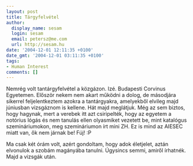 ```yaml
---
layout: post
title: Tárgyfelvétel
author:
  display_name: sesam
  login: sesam
  email: petersz@me.com
  url: http://sesam.hu
date: '2004-12-01 12:11:35 +0100'
date_gmt: '2004-12-01 03:11:35 +0100'
tags:
- Human Interest
comments: []
---
```


Nemrég volt tantárgyfelvétel a közgázon. Izé. Budapesti Corvinus Egyetemen. Először nekem nem akart működni a dolog, de másodjára sikerrel feljelentkeztem azokra a tantárgyakra, amelyekből elvileg majd júniusban vizsgáznom is kellene. Hát majd meglátjuk. Még az sem biztos, hogy hagynak, mert a verebek itt azt csiripelték, hogy az egyetem a notórius lógás és nem tanulás ellen olyasmiket vezetett be, mint katalógus szemináriumokon, meg szemináriumon írt mini ZH. Ez is mind az AIESEC miatt van, ők nem járnak be! Fúj! :P

Ma csak két órám volt, azért gondoltam, hogy adok életjelet, aztán elvonulok a szobám magányába tanulni. Úgysincs semmi, amiről írhatnék. Majd a vizsgák után.
